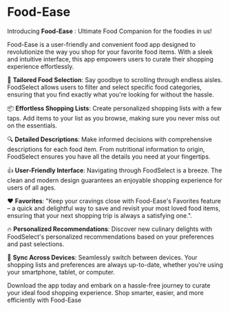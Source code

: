 # Food-Ease
Introducing **Food-Ease** : Ultimate Food Companion for the foodies in us!

Food-Ease is a user-friendly and convenient food app designed to revolutionize the way you shop for your favorite food items. With a sleek and intuitive interface, this app empowers users to curate their shopping experience effortlessly. 

🛒 **Tailored Food Selection**: Say goodbye to scrolling through endless aisles. FoodSelect allows users to filter and select specific food categories, ensuring that you find exactly what you're looking for without the hassle.

📦 **Effortless Shopping Lists**: Create personalized shopping lists with a few taps. Add items to your list as you browse, making sure you never miss out on the essentials.

🔍 **Detailed Descriptions**: Make informed decisions with comprehensive descriptions for each food item. From nutritional information to origin, FoodSelect ensures you have all the details you need at your fingertips.

👍 **User-Friendly Interface**: Navigating through FoodSelect is a breeze. The clean and modern design guarantees an enjoyable shopping experience for users of all ages.

❤️ **Favorites**: "Keep your cravings close with Food-Ease's Favorites feature – a quick and delightful way to save and revisit your most loved food items, ensuring that your next shopping trip is always a satisfying one.".

🔥 **Personalized Recommendations**: Discover new culinary delights with FoodSelect's personalized recommendations based on your preferences and past selections.

📲 **Sync Across Devices**: Seamlessly switch between devices. Your shopping lists and preferences are always up-to-date, whether you're using your smartphone, tablet, or computer.

Download the app today and embark on a hassle-free journey to curate your ideal food shopping experience. Shop smarter, easier, and more efficiently with Food-Ease 
